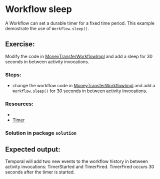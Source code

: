 # Workflow sleep

A Workflow can set a durable timer for a fixed time period. This example demostrate the use of `Workflow.sleep()`.

## Exercise: 

Modify the code in [MoneyTransferWorkflowImpl](./initial/workflow/MoneyTransferWorkflowImpl.java) and add a sleep for 
30 seconds in between activity invocations.

### Steps:
- change the workflow code in [MoneyTransferWorkflowImpl](./initial/workflow/MoneyTransferWorkflowImpl.java) and add 
a `Workflow.sleep()` for 30 seconds in between activity invocations.

### Resources:
- 
- [Timer](https://docs.temporal.io/application-development/features?lang=java#timers)

### Solution in package `solution`


## Expected output:

Temporal will add two new events to the workflow history in between activity invocations: TimerStarted and TimerFired.
TimerFired occurs 30 seconds after the timer is started. 



